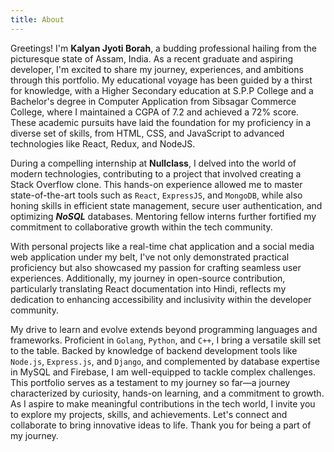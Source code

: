 ```yaml
---
title: About
---
```


Greetings! I'm **Kalyan Jyoti Borah**, a budding professional hailing from the picturesque state of Assam, India. As a recent graduate and aspiring developer, I'm excited to share my journey, experiences, and ambitions through this portfolio.
My educational voyage has been guided by a thirst for knowledge, with a Higher Secondary education at S.P.P College and a Bachelor's degree in Computer Application from Sibsagar Commerce College, where I maintained a CGPA of 7.2 and achieved a 72% score. These academic pursuits have laid the foundation for my proficiency in a diverse set of skills, from HTML, CSS, and JavaScript to advanced technologies like React, Redux, and NodeJS.

During a compelling internship at **Nullclass**, I delved into the world of modern technologies, contributing to a project that involved creating a Stack Overflow clone. This hands-on experience allowed me to master state-of-the-art tools such as `React`, `ExpressJS`, and `MongoDB`, while also honing skills in efficient state management, secure user authentication, and optimizing **_NoSQL_** databases. Mentoring fellow interns further fortified my commitment to collaborative growth within the tech community.

With personal projects like a real-time chat application and a social media web application under my belt, I've not only demonstrated practical proficiency but also showcased my passion for crafting seamless user experiences. Additionally, my journey in open-source contribution, particularly translating React documentation into Hindi, reflects my dedication to enhancing accessibility and inclusivity within the developer community.

My drive to learn and evolve extends beyond programming languages and frameworks. Proficient in `Golang`, `Python`, and `C++`, I bring a versatile skill set to the table. Backed by knowledge of backend development tools like `Node.js`, `Express.js`, and `Django`, and complemented by database expertise in MySQL and Firebase, I am well-equipped to tackle complex challenges.
This portfolio serves as a testament to my journey so far—a journey characterized by curiosity, hands-on learning, and a commitment to growth. As I aspire to make meaningful contributions in the tech world, I invite you to explore my projects, skills, and achievements. Let's connect and collaborate to bring innovative ideas to life. Thank you for being a part of my journey.
